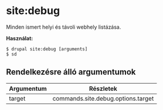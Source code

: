 # site:debug
Minden ismert helyi és távoli webhely listázása.

**Használat:**
```
$ drupal site:debug [arguments] 
$ sd  
```

## Rendelkezésre álló argumentumok
Argumentum | Részletek
---------|-------------
target | commands.site.debug.options.target
